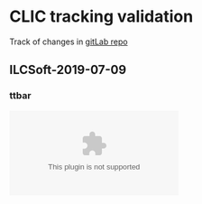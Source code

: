 # CLIC tracking validation

Track of changes in [gitLab repo](https://gitlab.cern.ch/CLICdp/SoftwareConfigurations/iLCSoft/-/releases)

##  ILCSoft-2019-07-09

### ttbar
![](plots/ILCSoft-2019-07-09/ttbar3TeV/eff_vs_pt_minNhits3.eps)

